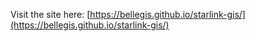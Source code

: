 Visit the site here: [https://bellegis.github.io/starlink-gis/](https://bellegis.github.io/starlink-gis/)

